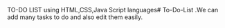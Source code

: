 TO-DO LIST using HTML,CSS,Java Script languages# To-Do-List .We can add many tasks to do and also edit them easily.
